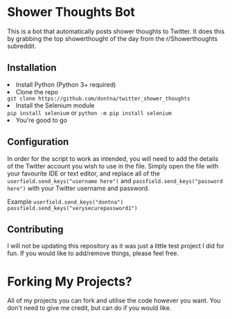 <h1>Shower Thoughts Bot</h1>
<p>This is a bot that automatically posts shower thoughts to Twitter. It does this by grabbing the top showerthought of the day from the r/Showerthoughts subreddit.</p>

<h2>Installation</h2>
<li>Install Python (Python 3+ required)</li>
<li>Clone the repo</li>
<code>git clone https://github.com/dontna/twitter_shower_thoughts</code>
<li>Install the Selenium module</li>
<code>pip install selenium</code>
or
<code>python -m pip install selenium</code>
<li>You're good to go</li>

<h2>Configuration</h2>
In order for the script to work as intended, you will need to add the details of the Twitter account you wish to use in the file. Simply open the file with your favourite IDE or text editor,
and replace all of the <code>userfield.send_keys("username here")</code> and <code>passfield.send_keys("password here")</code> with your Twitter username and password. <p>Example
<code>userfield.send_keys("dontna")</code> <code>passfield.send_keys("verysecurepassword1")</code></p>

<h2>Contributing</h2>
I will not be updating this repository as it was just a little test project I did for fun. If you would like to add/remove things, please feel free.

# Forking My Projects?

All of my projects you can fork and utilise the code however you want. You don't need to give me credit, but can do if you would like.

